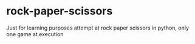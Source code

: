 # rock-paper-scissors
Just for learning purposes
attempt at rock paper scissors in python, only one game at execution
